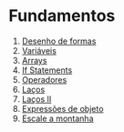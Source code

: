 # Fundamentos
1. [Desenho de formas](https://github.com/alvaroaxsmith/Grasshopper-Fundamentos/tree/main/Desenho-de-formas)
2. [Variáveis](https://github.com/alvaroaxsmith/Grasshopper-Fundamentos/tree/main/Vari%C3%A1veis)
3. [Arrays](https://github.com/alvaroaxsmith/Grasshopper-Fundamentos/tree/main/Arrays)
4. [If Statements](https://github.com/alvaroaxsmith/Grasshopper-Fundamentos/tree/main/If-Statements)
5. [Operadores](https://github.com/alvaroaxsmith/Grasshopper-Fundamentos/tree/main/Operadores)
6. [Laços](https://github.com/alvaroaxsmith/Grasshopper-Fundamentos/tree/main/La%C3%A7os)
7. [Laços II]()
8. [Expressões de objeto]()
9. [Escale a montanha]()
